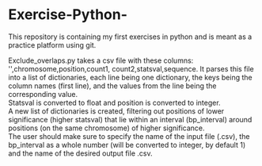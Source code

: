 # Exercise-Python-

This repository is containing my first exercises in python and is meant as a practice platform using git.

Exclude_overlaps.py takes a csv file with these columns: '',chromosome,position,count1,
count2,statsval,sequence.  It parses this file into a list of dictionaries, 
each line being one dictionary, the keys being the column names (first 
line), and the values from the line being the corresponding value.   
Statsval is converted to float and position is converted to integer.  
A new list of dictionaries is created, filtering out positions of 
lower significance (higher statsval) that lie within an interval 
(bp_interval) around positions (on the same chromosome) of higher significance.  
The user should make sure to specify the name of the input file (.csv), the 
bp_interval as a whole number (will be converted to integer, by default 1) 
and the name of the desired output file .csv.

